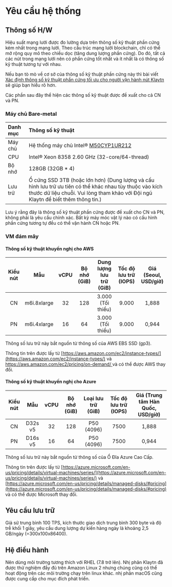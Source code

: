# Yêu cầu hệ thống <a id="system-requirements"></a>

## Thông số H/W <a id="h-w-specification"></a>

Hiệu suất mạng lưới được đo lường dựa trên thông số kỹ thuật phần cứng kém nhất trong mạng lưới. Theo cấu trúc mạng lưới blockchain, chỉ có thể mở rộng quy mô theo chiều dọc \(tăng dung lượng phần cứng\). Do đó, tất cả các nút trong mạng lưới nên có phần cứng tốt nhất và ít nhất là có thông số kỹ thuật tương tự với nhau.

Nếu bạn tò mò về cơ sở của thông số kỹ thuật phần cứng này thì bài viết [Xác định thông số kỹ thuật phần cứng tối ưu cho người vận hành nút Klaytn](https://klaytn.foundation/node-operator-optimal-specs/) sẽ giúp bạn hiểu rõ hơn.

Các phần sau đây thể hiện các thông số kỹ thuật được đề xuất cho cả CN và PN.

### Máy chủ Bare-metal <a id="bare-metal-server"></a>

| Danh mục | Thông số kỹ thuật                                                                                                                                                                             |
|:-------- |:--------------------------------------------------------------------------------------------------------------------------------------------------------------------------------------------- |
| Máy chủ  | Hệ thống máy chủ Intel® [M50CYP1UR212](https://www.intel.sg/content/www/xa/en/products/sku/214842/intel-server-system-m50cyp1ur212/specifications.html)                                       |
| CPU      | Intel® Xeon 8358 2.60 GHz \(32-core/64-thread\)                                                                                                                                             |
| Bộ nhớ   | 128GB \(32GB \* 4\)                                                                                                                                                                       |
| Lưu trữ  | Ổ cứng SSD 3TB (hoặc lớn hơn) (Dung lượng và cấu hình lưu trữ ưu tiên có thể khác nhau tùy thuộc vào kích thước dữ liệu chuỗi. Vui lòng tham khảo với Đội ngũ Klaytn để biết thêm thông tin.) |

Lưu ý rằng đây là thông số kỹ thuật phần cứng được đề xuất cho CN và PN, không phải là yêu cầu chính xác. Bất kỳ máy móc vật lý nào có cấu hình phần cứng tương tự đều có thể vận hành CN hoặc PN.

### VM đám mây <a id="cloud-vm"></a>

#### Thông số kỹ thuật khuyến nghị cho AWS<a id="recommended-specification-for-aws"></a>

| Kiểu nút |     Mẫu     | vCPU | Bộ nhớ \(GiB\) | Dung lượng lưu trữ \(GiB\) | Tốc độ lưu trữ \(IOPS\) | Giá \(Seoul, USD/giờ\) |
|:--------:|:-----------:|:----:|:----------------:|:----------------------------:|:-------------------------:|:------------------------:|
|    CN    | m6i.8xlarge |  32  |       128        |      3.000 (Tối thiểu)       |           9.000           |          1,888           |
|    PN    | m6i.4xlarge |  16  |        64        |      3.000 (Tối thiểu)       |           9.000           |          0,944           |

Thông số lưu trữ này bắt nguồn từ thông số của AWS EBS SSD (gp3).

Thông tin trên được lấy từ [https://aws.amazon.com/ec2/instance-types/](https://aws.amazon.com/ec2/instance-types/) và [https://aws.amazon.com/ec2/pricing/on-demand/ ](https://aws.amazon.com/ec2/pricing/on-demand/) và có thể được AWS thay đổi.

#### Thông số kỹ thuật khuyến nghị cho Azure<a id="recommended-specification-for-azure"></a>

| Kiểu nút |   Mẫu   | vCPU | Bộ nhớ \(GiB\) | Loại lưu trữ \(GiB\) | Tốc độ lưu trữ \(IOPS\) | Giá \(Trung tâm Hàn Quốc, USD/giờ\) |
|:--------:|:-------:|:----:|:----------------:|:----------------------:|:-------------------------:|:-------------------------------------:|
|    CN    | D32s v5 |  32  |       128        |       P50 (4096)       |           7500            |                 1,888                 |
|    PN    | D16s v5 |  16  |        64        |       P50 (4096)       |           7500            |                 0,944                 |

Thông số lưu trữ này bắt nguồn từ thông số của Ổ Đĩa Azure Cao Cấp.

Thông tin trên được lấy từ [https://azure.microsoft.com/en-us/pricing/details/virtual-machines/series/](https://azure.microsoft.com/en-us/pricing/details/virtual-machines/series/) và [https://azure.microsoft.com/en-us/pricing/details/managed-disks/#pricing](https://azure.microsoft.com/en-us/pricing/details/managed-disks/#pricing) và có thể được Microsoft thay đổi.

## Yêu cầu lưu trữ <a id="storage-requirements"></a>

Giả sử trung bình 100 TPS, kích thước giao dịch trung bình 300 byte và độ trễ khối 1 giây, yêu cầu dung lượng dự kiến hàng ngày là khoảng 2,5 GB/ngày \(=300x100x86400\).

## Hệ điều hành <a id="operating-system"></a>

Nên dùng môi trường tương thích với RHEL (7.8 trở lên). Nhị phân Klaytn đã được thử nghiệm đầy đủ trên Amazon Linux 2 nhưng chúng cũng có thể hoạt động trên các môi trường chạy trên linux khác. nhị phân macOS cũng được cung cấp cho mục đích phát triển.
